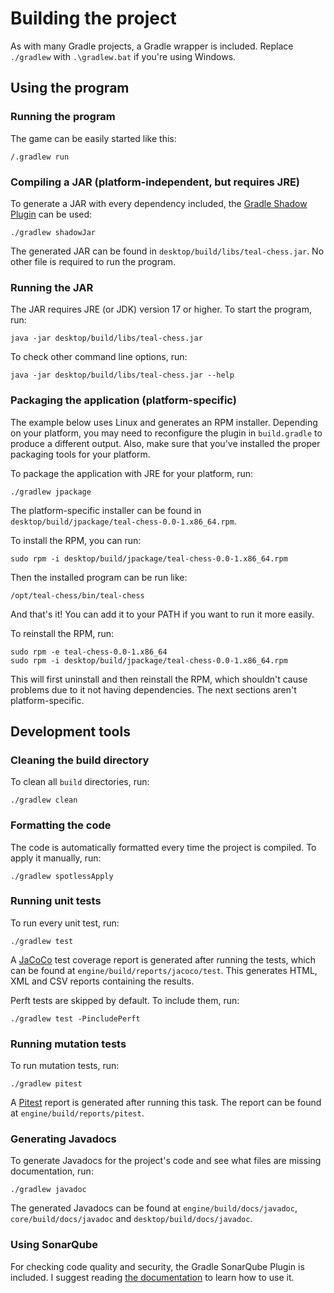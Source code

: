 # Building the project

As with many Gradle projects, a Gradle wrapper is included. Replace `./gradlew`
with `.\gradlew.bat` if you're using Windows.

## Using the program

### Running the program

The game can be easily started like this:

```shell
/.gradlew run
```

### Compiling a JAR (platform-independent, but requires JRE)

To generate a JAR with every dependency included, the
[Gradle Shadow Plugin](https://imperceptiblethoughts.com/shadow/) can be used:

```shell
./gradlew shadowJar
```

The generated JAR can be found in `desktop/build/libs/teal-chess.jar`. No other
file is required to run the program.

### Running the JAR

The JAR requires JRE (or JDK) version 17 or higher. To start the program, run:

```shell
java -jar desktop/build/libs/teal-chess.jar
```

To check other command line options, run:

```shell
java -jar desktop/build/libs/teal-chess.jar --help
```

### Packaging the application (platform-specific)

The example below uses Linux and generates an RPM installer. Depending on your
platform, you may need to reconfigure the plugin in `build.gradle` to produce a
different output. Also, make sure that you've installed the proper packaging
tools for your platform.

To package the application with JRE for your platform, run:

```shell
./gradlew jpackage
```

The platform-specific installer can be found in
`desktop/build/jpackage/teal-chess-0.0-1.x86_64.rpm`.

To install the RPM, you can run:

```shell
sudo rpm -i desktop/build/jpackage/teal-chess-0.0-1.x86_64.rpm
```

Then the installed program can be run like:

```shell
/opt/teal-chess/bin/teal-chess
```

And that's it! You can add it to your PATH if you want to run it more easily.

To reinstall the RPM, run:

```shell
sudo rpm -e teal-chess-0.0-1.x86_64
sudo rpm -i desktop/build/jpackage/teal-chess-0.0-1.x86_64.rpm
```

This will first uninstall and then reinstall the RPM, which shouldn't cause
problems due to it not having dependencies. The next sections aren't
platform-specific.

## Development tools

### Cleaning the build directory

To clean all `build` directories, run:

```shell
./gradlew clean
```

### Formatting the code

The code is automatically formatted every time the project is compiled. To apply
it manually, run:

```shell
./gradlew spotlessApply
```

### Running unit tests

To run every unit test, run:

```shell
./gradlew test
```

A [JaCoCo](https://www.jacoco.org/jacoco/) test coverage report is generated
after running the tests, which can be found at
`engine/build/reports/jacoco/test`. This generates HTML, XML and CSV reports
containing the results.

Perft tests are skipped by default.
To include them, run:

```shell
./gradlew test -PincludePerft
```

### Running mutation tests

To run mutation tests, run:

```shell
./gradlew pitest
```

A [Pitest](https://pitest.org/) report is generated after running this task.
The report can be found at `engine/build/reports/pitest`.

### Generating Javadocs

To generate Javadocs for the project's code and see what files are missing
documentation, run:

```shell
./gradlew javadoc
```

The generated Javadocs can be found at `engine/build/docs/javadoc`,
`core/build/docs/javadoc` and `desktop/build/docs/javadoc`.

### Using SonarQube

For checking code quality and security, the Gradle SonarQube Plugin is included.
I suggest reading
[the documentation](https://docs.sonarqube.org/latest/analysis/scan/sonarscanner-for-gradle/)
to learn how to use it.
